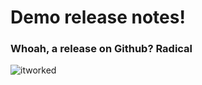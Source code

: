 # Demo release notes!

### Whoah, a release on Github? Radical

![itworked](https://i.imgflip.com/m2mrl.jpg)
